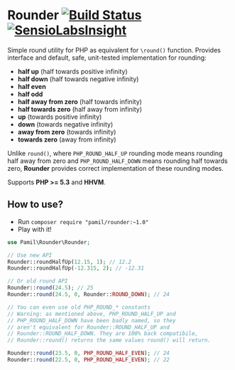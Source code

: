 Rounder [![Build Status](https://travis-ci.org/pamil/Rounder.png?branch=master)](https://travis-ci.org/pamil/Rounder) [![SensioLabsInsight](https://insight.sensiolabs.com/projects/363d3fa3-5a35-427b-8844-d466370e7ce5/mini.png)](https://insight.sensiolabs.com/projects/363d3fa3-5a35-427b-8844-d466370e7ce5)
=======

Simple round utility for PHP as equivalent for `\round()` function. Provides interface and default, safe, unit-tested implementation for rounding:

 * **half up** (half towards positive infinity)
 * **half down** (half towards negative infinity)
 * **half even**
 * **half odd**
 * **half away from zero** (half towards infinity)
 * **half towards zero** (half away from infinity)
 * **up** (towards positive infinity)
 * **down** (towards negative infinity)
 * **away from zero** (towards infinity)
 * **towards zero** (away from infinity)

Unlike `round()`, where `PHP_ROUND_HALF_UP` rounding mode means rounding half away from zero and `PHP_ROUND_HALF_DOWN` means rounding half towards zero, **Rounder** provides correct implementation of these rounding modes.

Supports **PHP >= 5.3** and **HHVM**.

How to use?
-----------

 * Run `composer require "pamil/rounder:~1.0"`
 * Play with it!

```php
use Pamil\Rounder\Rounder;

// Use new API
Rounder::roundHalfUp(12.15, 1); // 12.2
Rounder::roundHalfUp(-12.315, 2); // -12.31

// Or old round API
Rounder::round(24.5); // 25
Rounder::round(24.5, 0, Rounder::ROUND_DOWN); // 24

// You can even use old PHP_ROUND_* constants
// Warning: as mentioned above, PHP_ROUND_HALF_UP and
// PHP_ROUND_HALF_DOWN have been badly named, so they
// aren't equivalent for Rounder::ROUND_HALF_UP and
// Rounder::ROUND_HALF_DOWN. They are 100% back compatibile,
// Rounder::round() returns the same values round() will return.

Rounder::round(23.5, 0, PHP_ROUND_HALF_EVEN); // 24
Rounder::round(22.5, 0, PHP_ROUND_HALF_EVEN); // 22
```